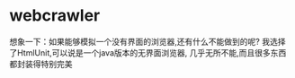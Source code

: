 # webcrawler
 想象一下：如果能够模拟一个没有界面的浏览器,还有什么不能做到的呢? 我选择了HtmlUnit,可以说是一个java版本的无界面浏览器,  几乎无所不能,而且很多东西都封装得特别完美
